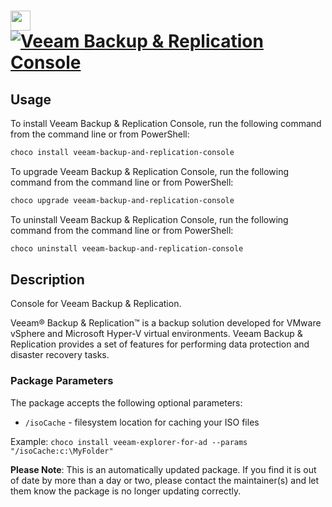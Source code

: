 ﻿# <img src="https://cdn.jsdelivr.net/gh/mkevenaar/chocolatey-packages@29a67d5d4ac86374e36a35640ef7f869474bd1df/icons/veeam-backup-and-replication-console.png" width="32" height="32"/> [![Veeam Backup & Replication Console](https://img.shields.io/chocolatey/v/veeam-backup-and-replication-console.svg?label=Veeam+Backup+%26+Replication+Console)](https://chocolatey.org/packages/veeam-backup-and-replication-console)

## Usage
To install Veeam Backup & Replication Console, run the following command from the command line or from PowerShell:
```powershell
choco install veeam-backup-and-replication-console
```

To upgrade Veeam Backup & Replication Console, run the following command from the command line or from PowerShell:
```powershell
choco upgrade veeam-backup-and-replication-console
```

To uninstall Veeam Backup & Replication Console, run the following command from the command line or from PowerShell:
```powershell
choco uninstall veeam-backup-and-replication-console
```

## Description
Console for Veeam Backup & Replication.

Veeam® Backup & Replication™ is a backup solution developed for VMware vSphere and Microsoft Hyper-V virtual environments. Veeam Backup & Replication provides a set of features for performing data protection and disaster recovery tasks.

### Package Parameters
The package accepts the following optional parameters:
* `/isoCache` - filesystem location for caching your ISO files

Example: `choco install veeam-explorer-for-ad --params "/isoCache:c:\MyFolder"`

**Please Note**: This is an automatically updated package. If you find it is
out of date by more than a day or two, please contact the maintainer(s) and
let them know the package is no longer updating correctly.


